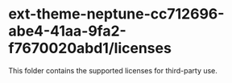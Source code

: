# ext-theme-neptune-cc712696-abe4-41aa-9fa2-f7670020abd1/licenses

This folder contains the supported licenses for third-party use.
